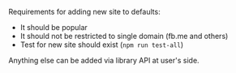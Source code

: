 Requirements for adding new site to defaults:

- It should be popular
- It should not be restricted to single domain (fb.me and others)
- Test for new site should exist (`npm run test-all`)

Anything else can be added via library API at user's side.
